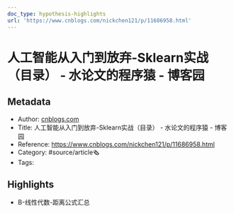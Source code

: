 ```yaml
---
doc_type: hypothesis-highlights
url: 'https://www.cnblogs.com/nickchen121/p/11686958.html'
---
```

# 人工智能从入门到放弃-Sklearn实战（目录） - 水论文的程序猿 - 博客园
## Metadata
- Author: [cnblogs.com]()
- Title: 人工智能从入门到放弃-Sklearn实战（目录） - 水论文的程序猿 - 博客园
- Reference: https://www.cnblogs.com/nickchen121/p/11686958.html
- Category: #source/article🗞
- Tags:
## Highlights
- B-线性代数-距离公式汇总

